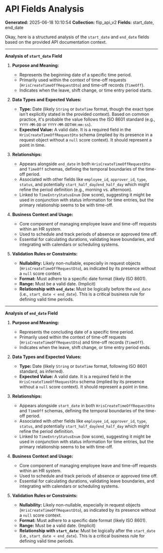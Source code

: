 # API Fields Analysis

**Generated:** 2025-06-18 10:10:54
**Collection:** flip_api_v2
**Fields:** start_date, end_date

Okay, here is a structured analysis of the `start_date` and `end_date` fields based on the provided API documentation context.

---

**Analysis of `start_date` Field**

1.  **Purpose and Meaning:**
    *   Represents the beginning date of a specific time period.
    *   Primarily used within the context of time-off requests (`HrisCreateTimeOffRequestDto`) and time-off records (`TimeOff`).
    *   Indicates when the leave, shift change, or time entry period starts.

2.  **Data Types and Expected Values:**
    *   **Type:** Date (likely `String` or `DateTime` format, though the exact type isn't explicitly stated in the provided context). Based on common practice, it's probable the value follows the ISO 8601 standard (e.g., `YYYY-MM-DD` or `YYYY-MM-DDTHH:mm:ss`).
    *   **Expected Value:** A valid date. It is a required field in the `HrisCreateTimeOffRequestDto` schema (implied by its presence in a request object without a `null` score context). It should represent a point in time.

3.  **Relationships:**
    *   Appears alongside `end_date` in both `HrisCreateTimeOffRequestDto` and `TimeOff` schemas, defining the temporal boundaries of the time-off period.
    *   Associated with other fields like `employee_id`, `approver_id`, `type`, `status`, and potentially `start_half_day`/`end_half_day` which might refine the period definition (e.g., morning vs. afternoon).
    *   Linked to `TimeEntryStatusEnum` (low score), suggesting it might be used in conjunction with status information for time entries, but the primary relationship seems to be with time-off.

4.  **Business Context and Usage:**
    *   Core component of managing employee leave and time-off requests within an HR system.
    *   Used to schedule and track periods of absence or approved time off.
    *   Essential for calculating durations, validating leave boundaries, and integrating with calendars or scheduling systems.

5.  **Validation Rules or Constraints:**
    *   **Nullability:** Likely non-nullable, especially in request objects (`HrisCreateTimeOffRequestDto`), as indicated by its presence without a `null` score context.
    *   **Format:** Must adhere to a specific date format (likely ISO 8601).
    *   **Range:** Must be a valid date. (Implicit)
    *   **Relationship with `end_date`:** Must be logically before the `end_date` (i.e., `start_date < end_date`). This is a critical business rule for defining valid time periods.

---

**Analysis of `end_date` Field**

1.  **Purpose and Meaning:**
    *   Represents the concluding date of a specific time period.
    *   Primarily used within the context of time-off requests (`HrisCreateTimeOffRequestDto`) and time-off records (`TimeOff`).
    *   Indicates when the leave, shift change, or time entry period ends.

2.  **Data Types and Expected Values:**
    *   **Type:** Date (likely `String` or `DateTime` format, following ISO 8601 standard, as inferred).
    *   **Expected Value:** A valid date. It is a required field in the `HrisCreateTimeOffRequestDto` schema (implied by its presence without a `null` score context). It should represent a point in time.

3.  **Relationships:**
    *   Appears alongside `start_date` in both `HrisCreateTimeOffRequestDto` and `TimeOff` schemas, defining the temporal boundaries of the time-off period.
    *   Associated with other fields like `employee_id`, `approver_id`, `type`, `status`, and potentially `start_half_day`/`end_half_day` which might refine the period definition.
    *   Linked to `TimeEntryStatusEnum` (low score), suggesting it might be used in conjunction with status information for time entries, but the primary relationship seems to be with time-off.

4.  **Business Context and Usage:**
    *   Core component of managing employee leave and time-off requests within an HR system.
    *   Used to schedule and track periods of absence or approved time off.
    *   Essential for calculating durations, validating leave boundaries, and integrating with calendars or scheduling systems.

5.  **Validation Rules or Constraints:**
    *   **Nullability:** Likely non-nullable, especially in request objects (`HrisCreateTimeOffRequestDto`), as indicated by its presence without a `null` score context.
    *   **Format:** Must adhere to a specific date format (likely ISO 8601).
    *   **Range:** Must be a valid date. (Implicit)
    *   **Relationship with `start_date`:** Must be logically after the `start_date` (i.e., `start_date < end_date`). This is a critical business rule for defining valid time periods.

---
